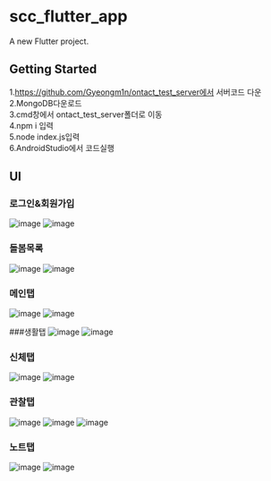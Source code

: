 # scc_flutter_app

A new Flutter project.

## Getting Started

1.https://github.com/Gyeongm1n/ontact_test_server에서 서버코드 다운  
2.MongoDB다운로드  
3.cmd창에서 ontact_test_server폴더로 이동  
4.npm i 입력  
5.node index.js입력  
6.AndroidStudio에서 코드실행  

## UI

### 로그인&회원가입 
![image](https://user-images.githubusercontent.com/62698626/178201340-a8477bab-6124-40a4-8c09-923322a7dff9.png)
![image](https://user-images.githubusercontent.com/62698626/178201372-7c1ef331-c961-4882-81f2-32e3141719e1.png)

### 돌봄목록
![image](https://user-images.githubusercontent.com/62698626/178201501-edd7d69b-2dde-48f6-9b48-ca9b40bf3a72.png)
![image](https://user-images.githubusercontent.com/62698626/178201506-22cbd780-f435-4c88-bd22-d85a5215e660.png)

### 메인탭
![image](https://user-images.githubusercontent.com/62698626/178201597-9bbba2f8-f7f5-4999-af42-938671a4316c.png)
![image](https://user-images.githubusercontent.com/62698626/178201609-7def958c-f11f-4825-b651-81f4a6cfcfc1.png)

###생활탭
![image](https://user-images.githubusercontent.com/62698626/178201685-467b3692-94b8-46a4-8cb0-903ccba8fe38.png)
![image](https://user-images.githubusercontent.com/62698626/178201691-9e4ce225-d795-4668-98d3-cc5eccbdfcd9.png)

### 신체탭
![image](https://user-images.githubusercontent.com/62698626/178201739-cb5ec629-f4a3-4aa7-ab79-bd08d18d77c9.png)
![image](https://user-images.githubusercontent.com/62698626/178201747-f8252777-f581-4856-91f3-c7f00f1c03eb.png)

### 관찰탭
![image](https://user-images.githubusercontent.com/62698626/178201911-c83e6d69-3ead-4267-98cc-27d6c2e2ea00.png)
![image](https://user-images.githubusercontent.com/62698626/178201926-254ee0cc-09cb-4b52-b190-d548844406da.png)
![image](https://user-images.githubusercontent.com/62698626/178201946-014a9a8a-ac9b-4abc-9f45-87c20cf08ee2.png)

### 노트탭
![image](https://user-images.githubusercontent.com/62698626/178201962-089b18a8-acf6-4df2-9afb-1c1b17c96289.png)
![image](https://user-images.githubusercontent.com/62698626/178201975-9cbbff0c-49ef-46e5-9dce-c22e33029fc3.png)


